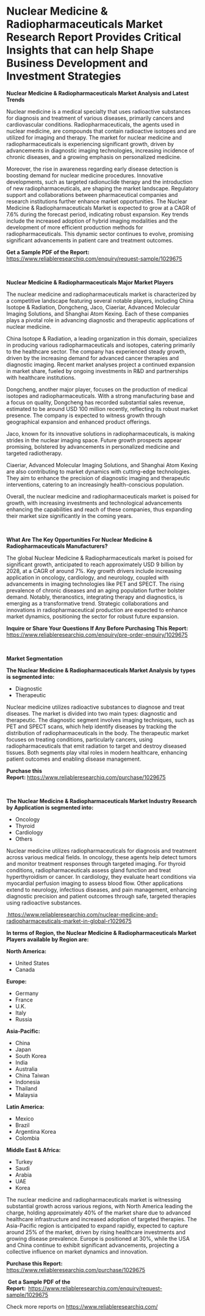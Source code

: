 <p><h1>Nuclear Medicine & Radiopharmaceuticals Market Research Report Provides Critical Insights that can help Shape Business Development and Investment Strategies</h1></p><p><strong>Nuclear Medicine & Radiopharmaceuticals Market Analysis and Latest Trends</strong></p>
<p><p>Nuclear medicine is a medical specialty that uses radioactive substances for diagnosis and treatment of various diseases, primarily cancers and cardiovascular conditions. Radiopharmaceuticals, the agents used in nuclear medicine, are compounds that contain radioactive isotopes and are utilized for imaging and therapy. The market for nuclear medicine and radiopharmaceuticals is experiencing significant growth, driven by advancements in diagnostic imaging technologies, increasing incidence of chronic diseases, and a growing emphasis on personalized medicine.</p><p>Moreover, the rise in awareness regarding early disease detection is boosting demand for nuclear medicine procedures. Innovative developments, such as targeted radionuclide therapy and the introduction of new radiopharmaceuticals, are shaping the market landscape. Regulatory support and collaborations between pharmaceutical companies and research institutions further enhance market opportunities. The Nuclear Medicine & Radiopharmaceuticals Market is expected to grow at a CAGR of 7.6% during the forecast period, indicating robust expansion. Key trends include the increased adoption of hybrid imaging modalities and the development of more efficient production methods for radiopharmaceuticals. This dynamic sector continues to evolve, promising significant advancements in patient care and treatment outcomes.</p></p>
<p><strong>Get a Sample PDF of the Report:&nbsp;</strong> <a href="https://www.reliableresearchiq.com/enquiry/request-sample/1029675?utm_campaign=3276&utm_medium=2&utm_source=Github&utm_content=ia&utm_term=21032025&utm_id=nuclear-medicine-radiopharmaceuticals">https://www.reliableresearchiq.com/enquiry/request-sample/1029675</a></p>
<p>&nbsp;</p>
<p><strong>Nuclear Medicine & Radiopharmaceuticals Major Market Players</strong></p>
<p><p>The nuclear medicine and radiopharmaceuticals market is characterized by a competitive landscape featuring several notable players, including China Isotope & Radiation, Dongcheng, Jaco, Ciaeriar, Advanced Molecular Imaging Solutions, and Shanghai Atom Kexing. Each of these companies plays a pivotal role in advancing diagnostic and therapeutic applications of nuclear medicine.</p><p>China Isotope & Radiation, a leading organization in this domain, specializes in producing various radiopharmaceuticals and isotopes, catering primarily to the healthcare sector. The company has experienced steady growth, driven by the increasing demand for advanced cancer therapies and diagnostic imaging. Recent market analyses project a continued expansion in market share, fueled by ongoing investments in R&D and partnerships with healthcare institutions.</p><p>Dongcheng, another major player, focuses on the production of medical isotopes and radiopharmaceuticals. With a strong manufacturing base and a focus on quality, Dongcheng has recorded substantial sales revenue, estimated to be around USD 100 million recently, reflecting its robust market presence. The company is expected to witness growth through geographical expansion and enhanced product offerings.</p><p>Jaco, known for its innovative solutions in radiopharmaceuticals, is making strides in the nuclear imaging space. Future growth prospects appear promising, bolstered by advancements in personalized medicine and targeted radiotherapy.</p><p>Ciaeriar, Advanced Molecular Imaging Solutions, and Shanghai Atom Kexing are also contributing to market dynamics with cutting-edge technologies. They aim to enhance the precision of diagnostic imaging and therapeutic interventions, catering to an increasingly health-conscious population.</p><p>Overall, the nuclear medicine and radiopharmaceuticals market is poised for growth, with increasing investments and technological advancements enhancing the capabilities and reach of these companies, thus expanding their market size significantly in the coming years.</p></p>
<p>&nbsp;</p>
<p><strong>What Are The Key Opportunities For Nuclear Medicine & Radiopharmaceuticals Manufacturers?</strong></p>
<p><p>The global Nuclear Medicine & Radiopharmaceuticals market is poised for significant growth, anticipated to reach approximately USD 9 billion by 2028, at a CAGR of around 7%. Key growth drivers include increasing application in oncology, cardiology, and neurology, coupled with advancements in imaging technologies like PET and SPECT. The rising prevalence of chronic diseases and an aging population further bolster demand. Notably, theranostics, integrating therapy and diagnostics, is emerging as a transformative trend. Strategic collaborations and innovations in radiopharmaceutical production are expected to enhance market dynamics, positioning the sector for robust future expansion.</p></p>
<p><strong>Inquire or Share Your Questions If Any Before Purchasing This Report:</strong> <a href="https://www.reliableresearchiq.com/enquiry/pre-order-enquiry/1029675?utm_campaign=3276&utm_medium=2&utm_source=Github&utm_content=ia&utm_term=21032025&utm_id=nuclear-medicine-radiopharmaceuticals">https://www.reliableresearchiq.com/enquiry/pre-order-enquiry/1029675</a></p>
<p>&nbsp;</p>
<p><strong>Market Segmentation</strong></p>
<p><strong>The Nuclear Medicine & Radiopharmaceuticals Market Analysis by types is segmented into:</strong></p>
<p><ul><li>Diagnostic</li><li>Therapeutic</li></ul></p>
<p><p>Nuclear medicine utilizes radioactive substances to diagnose and treat diseases. The market is divided into two main types: diagnostic and therapeutic. The diagnostic segment involves imaging techniques, such as PET and SPECT scans, which help identify diseases by tracking the distribution of radiopharmaceuticals in the body. The therapeutic market focuses on treating conditions, particularly cancers, using radiopharmaceuticals that emit radiation to target and destroy diseased tissues. Both segments play vital roles in modern healthcare, enhancing patient outcomes and enabling disease management.</p></p>
<p><strong>Purchase this Report:&nbsp;</strong><a href="https://www.reliableresearchiq.com/purchase/1029675?utm_campaign=3276&utm_medium=2&utm_source=Github&utm_content=ia&utm_term=21032025&utm_id=nuclear-medicine-radiopharmaceuticals">https://www.reliableresearchiq.com/purchase/1029675</a></p>
<p>&nbsp;</p>
<p><strong>The Nuclear Medicine & Radiopharmaceuticals Market Industry Research by Application is segmented into:</strong></p>
<p><ul><li>Oncology</li><li>Thyroid</li><li>Cardiology</li><li>Others</li></ul></p>
<p><p>Nuclear medicine utilizes radiopharmaceuticals for diagnosis and treatment across various medical fields. In oncology, these agents help detect tumors and monitor treatment responses through targeted imaging. For thyroid conditions, radiopharmaceuticals assess gland function and treat hyperthyroidism or cancer. In cardiology, they evaluate heart conditions via myocardial perfusion imaging to assess blood flow. Other applications extend to neurology, infectious diseases, and pain management, enhancing diagnostic precision and patient outcomes through safe, targeted therapies using radioactive substances.</p></p>
<p><a href="https://www.reliableresearchiq.com/nuclear-medicine-and-radiopharmaceuticals-market-in-global-r1029675?utm_campaign=3276&utm_medium=2&utm_source=Github&utm_content=ia&utm_term=21032025&utm_id=nuclear-medicine-radiopharmaceuticals">&nbsp;https://www.reliableresearchiq.com/nuclear-medicine-and-radiopharmaceuticals-market-in-global-r1029675</a></p>
<p><strong>In terms of Region, the Nuclear Medicine & Radiopharmaceuticals Market Players available by Region are:</strong></p>
<p>
    <p> <strong> North America: </strong>
        <ul>
            <li>United States</li>
            <li>Canada</li>
        </ul>
        </p> 
    <p> <strong> Europe: </strong>
        <ul>
            <li>Germany</li>
            <li>France</li>
            <li>U.K.</li>
            <li>Italy</li>
            <li>Russia</li>
        </ul>
        </p> 
    <p> <strong> Asia-Pacific: </strong>
        <ul>
            <li>China</li>
            <li>Japan</li>
            <li>South Korea</li>
            <li>India</li>
            <li>Australia</li>
            <li>China Taiwan</li>
            <li>Indonesia</li>
            <li>Thailand</li>
            <li>Malaysia</li>
        </ul>
        </p> 
    <p> <strong> Latin America: </strong>
        <ul>
            <li>Mexico</li>
            <li>Brazil</li>
            <li>Argentina Korea</li>
            <li>Colombia</li>
        </ul>
        </p> 
    <p> <strong> Middle East & Africa: </strong>
        <ul>
            <li>Turkey</li>
            <li>Saudi</li>
            <li>Arabia</li>
            <li>UAE</li>
            <li>Korea</li>
        </ul>
    </p>
    </p>
<p><p>The nuclear medicine and radiopharmaceuticals market is witnessing substantial growth across various regions, with North America leading the charge, holding approximately 40% of the market share due to advanced healthcare infrastructure and increased adoption of targeted therapies. The Asia-Pacific region is anticipated to expand rapidly, expected to capture around 25% of the market, driven by rising healthcare investments and growing disease prevalence. Europe is positioned at 30%, while the USA and China continue to exhibit significant advancements, projecting a collective influence on market dynamics and innovation.</p></p>
<p><strong>Purchase this Report: </strong><a href="https://www.reliableresearchiq.com/purchase/1029675?utm_campaign=3276&utm_medium=2&utm_source=Github&utm_content=ia&utm_term=21032025&utm_id=nuclear-medicine-radiopharmaceuticals">https://www.reliableresearchiq.com/purchase/1029675</a></p>
<p>&nbsp;<strong>Get a Sample PDF of the Report:&nbsp;&nbsp;</strong><a href="https://www.reliableresearchiq.com/enquiry/request-sample/1029675?utm_campaign=3276&utm_medium=2&utm_source=Github&utm_content=ia&utm_term=21032025&utm_id=nuclear-medicine-radiopharmaceuticals">https://www.reliableresearchiq.com/enquiry/request-sample/1029675</a></p>
<p><strong></strong></p>
<p>Check more reports on <a href="https://www.reliableresearchiq.com/?utm_campaign=3276&utm_medium=2&utm_source=Github&utm_content=ia&utm_term=21032025&utm_id=nuclear-medicine-radiopharmaceuticals">https://www.reliableresearchiq.com/</a></p>